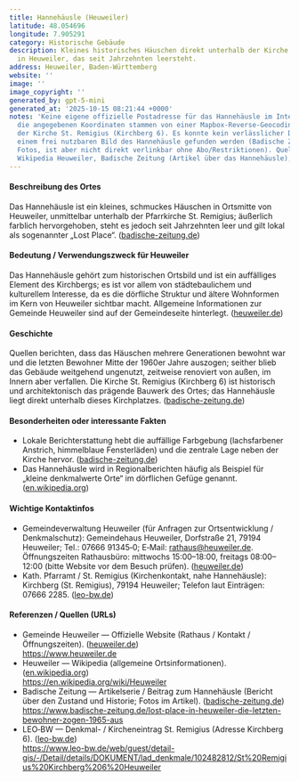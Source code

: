 ```yaml
---
title: Hannehäusle (Heuweiler)
latitude: 48.054696
longitude: 7.905291
category: Historische Gebäude
description: Kleines historisches Häuschen direkt unterhalb der Kirche St. Remigius
  in Heuweiler, das seit Jahrzehnten leersteht.
address: Heuweiler, Baden-Württemberg
website: ''
image: ''
image_copyright: ''
generated_by: gpt-5-mini
generated_at: '2025-10-15 08:21:44 +0000'
notes: 'Keine eigene offizielle Postadresse für das Hannehäusle im Internet gefunden;
  die angegebenen Koordinaten stammen von einer Mapbox-Reverse-Geocoding-Abfrage nahe
  der Kirche St. Remigius (Kirchberg 6). Es konnte kein verlässlicher Direktlink zu
  einem frei nutzbaren Bild des Hannehäusle gefunden werden (Badische Zeitung zeigt
  Fotos, ist aber nicht direkt verlinkbar ohne Abo/Restriktionen). Quellen: Heuweiler-Website,
  Wikipedia Heuweiler, Badische Zeitung (Artikel über das Hannehäusle), LEO‑BW (Kirchenadresse).'
---
```

#### Beschreibung des Ortes
Das Hannehäusle ist ein kleines, schmuckes Häuschen in Ortsmitte von Heuweiler, unmittelbar unterhalb der Pfarrkirche St. Remigius; äußerlich farblich hervorgehoben, steht es jedoch seit Jahrzehnten leer und gilt lokal als sogenannter „Lost Place“. ([badische-zeitung.de](https://www.badische-zeitung.de/lost-place-in-heuweiler-die-letzten-bewohner-zogen-1965-aus?utm_source=openai))

#### Bedeutung / Verwendungszweck für Heuweiler
Das Hannehäusle gehört zum historischen Ortsbild und ist ein auffälliges Element des Kirchbergs; es ist vor allem von städtebaulichem und kulturellem Interesse, da es die dörfliche Struktur und ältere Wohnformen im Kern von Heuweiler sichtbar macht. Allgemeine Informationen zur Gemeinde Heuweiler sind auf der Gemeindeseite hinterlegt. ([heuweiler.de](https://www.heuweiler.de/?utm_source=openai))

#### Geschichte
Quellen berichten, dass das Häuschen mehrere Generationen bewohnt war und die letzten Bewohner Mitte der 1960er Jahre auszogen; seither blieb das Gebäude weitgehend ungenutzt, zeitweise renoviert von außen, im Innern aber verfallen. Die Kirche St. Remigius (Kirchberg 6) ist historisch und architektonisch das prägende Bauwerk des Ortes; das Hannehäusle liegt direkt unterhalb dieses Kirchplatzes. ([badische-zeitung.de](https://www.badische-zeitung.de/lost-place-in-heuweiler-die-letzten-bewohner-zogen-1965-aus?utm_source=openai))

#### Besonderheiten oder interessante Fakten
- Lokale Berichterstattung hebt die auffällige Farbgebung (lachsfarbener Anstrich, himmelblaue Fensterläden) und die zentrale Lage neben der Kirche hervor. ([badische-zeitung.de](https://www.badische-zeitung.de/lost-place-in-heuweiler-die-letzten-bewohner-zogen-1965-aus?utm_source=openai))  
- Das Hannehäusle wird in Regionalberichten häufig als Beispiel für „kleine denkmalwerte Orte“ im dörflichen Gefüge genannt. ([en.wikipedia.org](https://en.wikipedia.org/wiki/Heuweiler?utm_source=openai))

#### Wichtige Kontaktinfos
- Gemeindeverwaltung Heuweiler (für Anfragen zur Ortsentwicklung / Denkmalschutz): Gemeindehaus Heuweiler, Dorfstraße 21, 79194 Heuweiler; Tel.: 07666 91345‑0; E‑Mail: rathaus@heuweiler.de. Öffnungszeiten Rathausbüro: mittwochs 15:00–18:00, freitags 08:00–12:00 (bitte Website vor dem Besuch prüfen). ([heuweiler.de](https://www.heuweiler.de/buerger-rathaus/verwaltung/kontakt-oeffnungszeiten?utm_source=openai))  
- Kath. Pfarramt / St. Remigius (Kirchenkontakt, nahe Hannehäusle): Kirchberg (St. Remigius), 79194 Heuweiler; Telefon laut Einträgen: 07666 2285. ([leo-bw.de](https://www.leo-bw.de/web/guest/detail-gis/-/Detail/details/DOKUMENT/lad_denkmale/102482812/St%20Remigius%20Kirchberg%206%20Heuweiler?utm_source=openai))

#### Referenzen / Quellen (URLs)
- Gemeinde Heuweiler — Offizielle Website (Rathaus / Kontakt / Öffnungszeiten). ([heuweiler.de](https://www.heuweiler.de/?utm_source=openai))  
  https://www.heuweiler.de  
- Heuweiler — Wikipedia (allgemeine Ortsinformationen). ([en.wikipedia.org](https://en.wikipedia.org/wiki/Heuweiler?utm_source=openai))  
  https://en.wikipedia.org/wiki/Heuweiler  
- Badische Zeitung — Artikelserie / Beitrag zum Hannehäusle (Bericht über den Zustand und Historie; Fotos im Artikel). ([badische-zeitung.de](https://www.badische-zeitung.de/lost-place-in-heuweiler-die-letzten-bewohner-zogen-1965-aus?utm_source=openai))  
  https://www.badische-zeitung.de/lost-place-in-heuweiler-die-letzten-bewohner-zogen-1965-aus  
- LEO‑BW — Denkmal- / Kircheneintrag St. Remigius (Adresse Kirchberg 6). ([leo-bw.de](https://www.leo-bw.de/web/guest/detail-gis/-/Detail/details/DOKUMENT/lad_denkmale/102482812/St%20Remigius%20Kirchberg%206%20Heuweiler?utm_source=openai))  
  https://www.leo-bw.de/web/guest/detail-gis/-/Detail/details/DOKUMENT/lad_denkmale/102482812/St%20Remigius%20Kirchberg%206%20Heuweiler